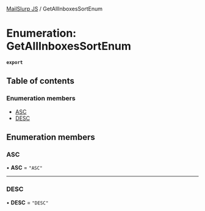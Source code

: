 [MailSlurp JS](../README.md) / GetAllInboxesSortEnum

# Enumeration: GetAllInboxesSortEnum

**`export`**

## Table of contents

### Enumeration members

- [ASC](GetAllInboxesSortEnum.md#asc)
- [DESC](GetAllInboxesSortEnum.md#desc)

## Enumeration members

### ASC

• **ASC** = `"ASC"`

___

### DESC

• **DESC** = `"DESC"`
